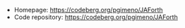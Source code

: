 - Homepage: https://codeberg.org/pgimeno/JAForth
- Code repository: https://codeberg.org/pgimeno/JAForth
